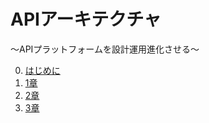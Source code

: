 # APIアーキテクチャ
〜APIプラットフォームを設計運用進化させる〜

0. [はじめに](info.md)
1. [1章](1.md)
2. [2章](2.md)
3. [3章](3.md)

